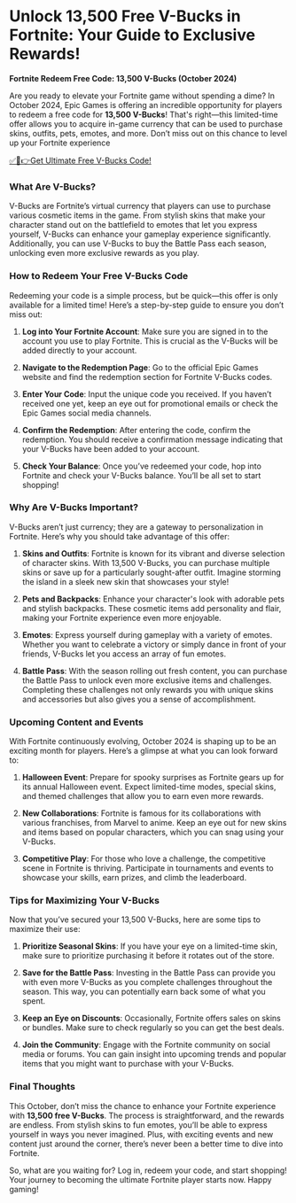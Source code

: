 # Unlock 13,500 Free V-Bucks in Fortnite: Your Guide to Exclusive Rewards!

**Fortnite Redeem Free Code: 13,500 V-Bucks (October 2024)**

Are you ready to elevate your Fortnite game without spending a dime? In October 2024, Epic Games is offering an incredible opportunity for players to redeem a free code for **13,500 V-Bucks**! That's right—this limited-time offer allows you to acquire in-game currency that can be used to purchase skins, outfits, pets, emotes, and more. Don’t miss out on this chance to level up your Fortnite experience

[✅🔴👉Get Ultimate Free V-Bucks Code!](https://mrlyons.github.io/freecode/)

### What Are V-Bucks?

V-Bucks are Fortnite’s virtual currency that players can use to purchase various cosmetic items in the game. From stylish skins that make your character stand out on the battlefield to emotes that let you express yourself, V-Bucks can enhance your gameplay experience significantly. Additionally, you can use V-Bucks to buy the Battle Pass each season, unlocking even more exclusive rewards as you play.

### How to Redeem Your Free V-Bucks Code

Redeeming your code is a simple process, but be quick—this offer is only available for a limited time! Here’s a step-by-step guide to ensure you don’t miss out:

1. **Log into Your Fortnite Account**: Make sure you are signed in to the account you use to play Fortnite. This is crucial as the V-Bucks will be added directly to your account.

2. **Navigate to the Redemption Page**: Go to the official Epic Games website and find the redemption section for Fortnite V-Bucks codes.

3. **Enter Your Code**: Input the unique code you received. If you haven’t received one yet, keep an eye out for promotional emails or check the Epic Games social media channels.

4. **Confirm the Redemption**: After entering the code, confirm the redemption. You should receive a confirmation message indicating that your V-Bucks have been added to your account.

5. **Check Your Balance**: Once you’ve redeemed your code, hop into Fortnite and check your V-Bucks balance. You’ll be all set to start shopping!

### Why Are V-Bucks Important?

V-Bucks aren’t just currency; they are a gateway to personalization in Fortnite. Here’s why you should take advantage of this offer:

1. **Skins and Outfits**: Fortnite is known for its vibrant and diverse selection of character skins. With 13,500 V-Bucks, you can purchase multiple skins or save up for a particularly sought-after outfit. Imagine storming the island in a sleek new skin that showcases your style!

2. **Pets and Backpacks**: Enhance your character's look with adorable pets and stylish backpacks. These cosmetic items add personality and flair, making your Fortnite experience even more enjoyable.

3. **Emotes**: Express yourself during gameplay with a variety of emotes. Whether you want to celebrate a victory or simply dance in front of your friends, V-Bucks let you access an array of fun emotes.

4. **Battle Pass**: With the season rolling out fresh content, you can purchase the Battle Pass to unlock even more exclusive items and challenges. Completing these challenges not only rewards you with unique skins and accessories but also gives you a sense of accomplishment.

### Upcoming Content and Events

With Fortnite continuously evolving, October 2024 is shaping up to be an exciting month for players. Here’s a glimpse at what you can look forward to:

1. **Halloween Event**: Prepare for spooky surprises as Fortnite gears up for its annual Halloween event. Expect limited-time modes, special skins, and themed challenges that allow you to earn even more rewards.

2. **New Collaborations**: Fortnite is famous for its collaborations with various franchises, from Marvel to anime. Keep an eye out for new skins and items based on popular characters, which you can snag using your V-Bucks.

3. **Competitive Play**: For those who love a challenge, the competitive scene in Fortnite is thriving. Participate in tournaments and events to showcase your skills, earn prizes, and climb the leaderboard.

### Tips for Maximizing Your V-Bucks

Now that you’ve secured your 13,500 V-Bucks, here are some tips to maximize their use:

1. **Prioritize Seasonal Skins**: If you have your eye on a limited-time skin, make sure to prioritize purchasing it before it rotates out of the store.

2. **Save for the Battle Pass**: Investing in the Battle Pass can provide you with even more V-Bucks as you complete challenges throughout the season. This way, you can potentially earn back some of what you spent.

3. **Keep an Eye on Discounts**: Occasionally, Fortnite offers sales on skins or bundles. Make sure to check regularly so you can get the best deals.

4. **Join the Community**: Engage with the Fortnite community on social media or forums. You can gain insight into upcoming trends and popular items that you might want to purchase with your V-Bucks.

### Final Thoughts

This October, don’t miss the chance to enhance your Fortnite experience with **13,500 free V-Bucks**. The process is straightforward, and the rewards are endless. From stylish skins to fun emotes, you’ll be able to express yourself in ways you never imagined. Plus, with exciting events and new content just around the corner, there’s never been a better time to dive into Fortnite.

So, what are you waiting for? Log in, redeem your code, and start shopping! Your journey to becoming the ultimate Fortnite player starts now. Happy gaming!
